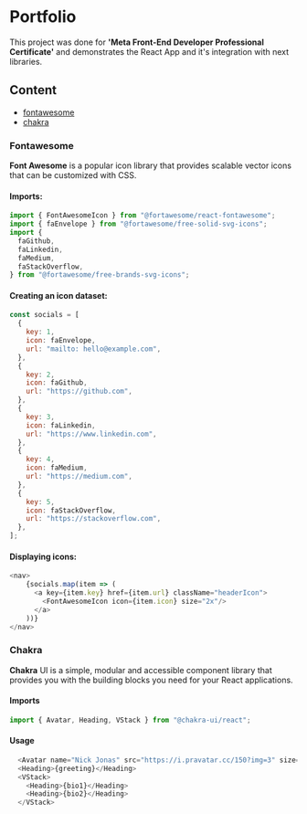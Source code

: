 # Portfolio

This project was done for <b>'Meta Front-End Developer Professional Certificate'</b> and demonstrates the React App and it's integration with next libraries.

## Content
* [fontawesome](#fontawesome) 
* [chakra](#chakra) 

### Fontawesome
<b>Font Awesome</b> is a popular icon library that provides scalable vector icons that can be customized with CSS. 

#### Imports:
```js
import { FontAwesomeIcon } from "@fortawesome/react-fontawesome";
import { faEnvelope } from "@fortawesome/free-solid-svg-icons";
import {
  faGithub,
  faLinkedin,
  faMedium,
  faStackOverflow,
} from "@fortawesome/free-brands-svg-icons";
```

#### Creating an icon dataset:
```js
const socials = [
  {
    key: 1,
    icon: faEnvelope,
    url: "mailto: hello@example.com",
  },
  {
    key: 2,
    icon: faGithub,
    url: "https://github.com",
  },
  {
    key: 3,
    icon: faLinkedin,
    url: "https://www.linkedin.com",
  },
  {
    key: 4,
    icon: faMedium,
    url: "https://medium.com",
  },
  {
    key: 5,
    icon: faStackOverflow,
    url: "https://stackoverflow.com",
  },
];
```

#### Displaying icons:
```js
<nav>
    {socials.map(item => (
      <a key={item.key} href={item.url} className="headerIcon">
        <FontAwesomeIcon icon={item.icon} size="2x"/>
      </a>
    ))}
</nav>
```

### Chakra
<b>Chakra</b> UI is a simple, modular and accessible component library that provides you with the building blocks you need for your React applications. 

#### Imports
```js
import { Avatar, Heading, VStack } from "@chakra-ui/react";
```

#### Usage
```js
  <Avatar name="Nick Jonas" src="https://i.pravatar.cc/150?img=3" size="6xl"/>
  <Heading>{greeting}</Heading>
  <VStack>
    <Heading>{bio1}</Heading>
    <Heading>{bio2}</Heading>
  </VStack>
```

